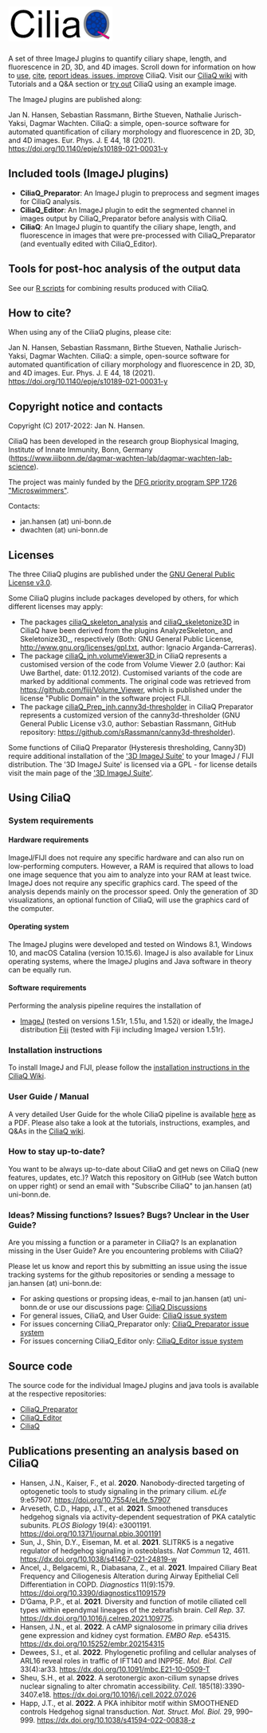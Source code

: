 # ![CiliaQ](https://github.com/hansenjn/CiliaQ/blob/master/Webfiles/20200618%20CiliaQ%20Logo%20Small.png?raw=true)
A set of three ImageJ plugins to quantify ciliary shape, length, and fluorescence in 2D, 3D, and 4D images. Scroll down for information on how to [use](https://github.com/hansenjn/CiliaQ#using-ciliaq), [cite](https://github.com/hansenjn/CiliaQ#how-to-cite), [report ideas, issues, improve](https://github.com/hansenjn/CiliaQ#ideas-missing-functions-issues-bugs-unclear-in-the-user-guide) CiliaQ. Visit our [CiliaQ wiki](https://github.com/hansenjn/CiliaQ/wiki/Home/) with Tutorials and a Q&A section or [try out](https://github.com/hansenjn/CiliaQ/tree/master/Examples) CiliaQ using an example image. 

The ImageJ plugins are published along:

Jan N. Hansen, Sebastian Rassmann, Birthe Stueven, Nathalie Jurisch-Yaksi, Dagmar Wachten. CiliaQ: a simple, open-source software for automated quantification of ciliary morphology and fluorescence in 2D, 3D, and 4D images. Eur. Phys. J. E 44, 18 (2021). https://doi.org/10.1140/epje/s10189-021-00031-y

## Included tools (ImageJ plugins)
- **CiliaQ_Preparator**: An ImageJ plugin to preprocess and segment images for CiliaQ analysis.
- **CiliaQ_Editor**: An ImageJ plugin to edit the segmented channel in images output by CiliaQ_Preparator before analysis with CiliaQ.
- **CiliaQ**: An ImageJ plugin to quantify the ciliary shape, length, and fluorescence in images that were pre-processed with CiliaQ_Preparator (and eventually edited with CiliaQ_Editor).

## Tools for post-hoc analysis of the output data
See our [R scripts](https://github.com/hansenjn/CiliaQ/tree/master/R%20Scripts) for combining results produced with CiliaQ.

## How to cite?
When using any of the CiliaQ plugins, please cite:

Jan N. Hansen, Sebastian Rassmann, Birthe Stueven, Nathalie Jurisch-Yaksi, Dagmar Wachten. CiliaQ: a simple, open-source software for automated quantification of ciliary morphology and fluorescence in 2D, 3D, and 4D images. Eur. Phys. J. E 44, 18 (2021). https://doi.org/10.1140/epje/s10189-021-00031-y

## Copyright notice and contacts
Copyright (C) 2017-2022: Jan N. Hansen. 

CiliaQ has been developed in the research group Biophysical Imaging, Institute of Innate Immunity, Bonn, Germany (https://www.iiibonn.de/dagmar-wachten-lab/dagmar-wachten-lab-science).

The project was mainly funded by the [DFG priority program SPP 1726 "Microswimmers"](https://www.fz-juelich.de/ibi/ibi-5//EN/Leistungen/SPP1726/_node.html).

Contacts: 
- jan.hansen (at) uni-bonn.de
- dwachten (at) uni-bonn.de

## Licenses
The three CiliaQ plugins are published under the [GNU General Public License v3.0](https://github.com/hansenjn/CiliaQ/blob/master/LICENSE).

Some CiliaQ plugins include packages developed by others, for which different licenses may apply:
- The packages [ciliaQ_skeleton_analysis](https://github.com/hansenjn/CiliaQ/tree/master/src/main/java/ciliaQ_skeleton_analysis) and [ciliaQ_skeletonize3D](https://github.com/hansenjn/CiliaQ/tree/master/src/main/java/ciliaQ_skeletonize3D) in CiliaQ have been derived from the plugins AnalyzeSkeleton_ and Skeletonize3D_, respectively (Both: GNU General Public License, http://www.gnu.org/licenses/gpl.txt, author: Ignacio Arganda-Carreras).
- The package [ciliaQ_jnh.volumeViewer3D ](https://github.com/hansenjn/CiliaQ/tree/master/src/main/java/ciliaQ_jnh/volumeViewer3D) in CiliaQ represents a customised version of the code from Volume Viewer 2.0 (author: Kai Uwe Barthel, date: 01.12.2012). Customised variants of the code are marked by additional comments. The original code was retrieved from https://github.com/fiji/Volume_Viewer, which is published under the license "Public Domain" in the software project FIJI.
- The package [ciliaQ_Prep_jnh.canny3d-thresholder](https://github.com/hansenjn/CiliaQ_Preparator/tree/master/src/main/java/ciliaQ_Prep_jnh/canny3d_thresholder) in CiliaQ Preparator represents a customized version of the canny3d-thresholder (GNU General Public License v3.0, author: Sebastian Rassmann, GitHub repository: https://github.com/sRassmann/canny3d-thresholder).

Some functions of CiliaQ Preparator (Hysteresis thresholding, Canny3D) require additional installation of the ['3D ImageJ Suite'](https://imagej.net/plugins/3d-imagej-suite/) to your ImageJ / FIJI distribution. The '3D ImageJ Suite' is licensed via a GPL - for license details visit the main page of the ['3D ImageJ Suite'](https://imagej.net/plugins/3d-imagej-suite/).

## Using CiliaQ
### System requirements
#### Hardware requirements
ImageJ/FIJI does not require any specific hardware and can also run on low-performing computers. However, a RAM is required that allows to load one image sequence that you aim to analyze into your RAM at least twice. ImageJ does not require any specific graphics card. The speed of the analysis depends mainly on the processor speed. Only the generation of 3D visualizations, an optional function of CiliaQ, will use the graphics card of the computer.

#### Operating system
The ImageJ plugins were developed and tested on Windows 8.1, Windows 10, and macOS Catalina (version 10.15.6). ImageJ is also available for Linux operating systems, where the ImageJ plugins and Java software in theory can be equally run.

#### Software requirements
Performing the analysis pipeline requires the installation of
- [ImageJ](https://imagej.net/Downloads) (tested on versions 1.51r, 1.51u, and 1.52i) or ideally, the ImageJ distribution [Fiji](https://imagej.net/Fiji/Downloads) (tested with Fiji including ImageJ version 1.51r).

### Installation instructions
To install ImageJ and FIJI, please follow the [installation instructions in the CiliaQ Wiki](https://github.com/hansenjn/CiliaQ/wiki/Installing-CiliaQ).

### User Guide / Manual
A very detailed User Guide for the whole CiliaQ pipeline is available [here](https://github.com/hansenjn/CiliaQ/blob/master/Webfiles/CiliaQ_SOP.pdf) as a PDF.
Please also take a look at the tutorials, instructions, examples, and Q&As in the [CiliaQ wiki](https://github.com/hansenjn/CiliaQ/wiki/Home/).

### How to stay up-to-date?
You want to be always up-to-date about CiliaQ and get news on CiliaQ (new features, updates, etc.)? Watch this repository on GitHub (see Watch button on upper right) or send an email with "Subscribe CiliaQ" to jan.hansen (at) uni-bonn.de.

### Ideas? Missing functions? Issues? Bugs? Unclear in the User Guide?
Are you missing a function or a parameter in CiliaQ?
Is an explanation missing in the User Guide?
Are you encountering problems with CiliaQ?

Please let us know and report this by submitting an issue using the issue tracking systems for the github repositories or sending a message to jan.hansen (at) uni-bonn.de:
- For asking questions or propsing ideas, e-mail to jan.hansen (at) uni-bonn.de or use our discussions page: [CiliaQ Discussions](https://github.com/hansenjn/CiliaQ/discussions)
- For general issues, CiliaQ, and User Guide: [CiliaQ issue system](https://github.com/hansenjn/CiliaQ/issues)
- For issues concerning CiliaQ_Preparator only: [CiliaQ_Preparator issue system](https://github.com/hansenjn/CiliaQ_Preparator/issues)
- For issues concerning CiliaQ_Editor only: [CiliaQ_Editor issue system](https://github.com/hansenjn/CiliaQ_Editor/issues)

## Source code
The source code for the individual ImageJ plugins and java tools is available at the respective repositories:
- [CiliaQ_Preparator](https://github.com/hansenjn/CiliaQ_Preparator)
- [CiliaQ_Editor](https://github.com/hansenjn/CiliaQ_Editor)
- [CiliaQ](https://github.com/hansenjn/CiliaQ)

## Publications presenting an analysis based on CiliaQ
- Hansen, J.N., Kaiser, F., et al. **2020**. Nanobody-directed targeting of optogenetic tools to study signaling in the primary cilium. *eLife* 9:e57907. https://doi.org/10.7554/eLife.57907
- Arveseth, C.D., Happ, J.T., et al. **2021**. Smoothened transduces hedgehog signals via activity-dependent sequestration of PKA catalytic subunits. *PLOS Biology* 19(4): e3001191. https://doi.org/10.1371/journal.pbio.3001191
- Sun, J., Shin, D.Y., Eiseman, M. et al. **2021**. SLITRK5 is a negative regulator of hedgehog signaling in osteoblasts. *Nat Commun* 12, 4611. https://dx.doi.org/10.1038/s41467-021-24819-w
- Ancel, J., Belgacemi, R., Diabasana, Z., et al. **2021**. Impaired Ciliary Beat Frequency and Ciliogenesis Alteration during Airway Epithelial Cell Differentiation in COPD. *Diagnostics* 11(9):1579. https://doi.org/10.3390/diagnostics11091579
- D’Gama, P.P., et al. **2021**. Diversity and function of motile ciliated cell types within ependymal lineages of the zebrafish brain. *Cell Rep.* 37. https://dx.doi.org/10.1016/j.celrep.2021.109775.
- Hansen, J.N., et al. **2022**. A cAMP signalosome in primary cilia drives gene expression and kidney cyst formation. *EMBO Rep.* e54315. https://dx.doi.org/10.15252/embr.202154315
- Dewees, S.I., et al. **2022**. Phylogenetic profiling and cellular analyses of ARL16 reveal roles in traffic of IFT140 and INPP5E. *Mol. Biol. Cell* 33(4):ar33. https://dx.doi.org/10.1091/mbc.E21-10-0509-T
- Sheu, S.H., et al. **2022**. A serotonergic axon-cilium synapse drives nuclear signaling to alter chromatin accessibility. *Cell*. 185(18):3390-3407.e18. https://dx.doi.org/10.1016/j.cell.2022.07.026
- Happ, J.T., et al. **2022**. A PKA inhibitor motif within SMOOTHENED controls Hedgehog signal transduction. *Nat. Struct. Mol. Biol.* 29, 990–999. https://dx.doi.org/10.1038/s41594-022-00838-z
